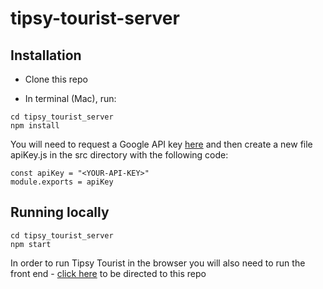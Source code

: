 # tipsy-tourist-server

## Installation

 - Clone this repo

 - In terminal (Mac), run:

```
cd tipsy_tourist_server
npm install
```
You will need to request a Google API key [here](https://cloud.google.com/) and then create a new file apiKey.js in the src directory with the following code:

```
const apiKey = "<YOUR-API-KEY>"
module.exports = apiKey
```

## Running locally

```
cd tipsy_tourist_server
npm start
```

In order to run Tipsy Tourist in the browser you will also need to run the front end - [click here](https://github.com/HOOLAHAN/tipsy-tourist) to be directed to this repo
